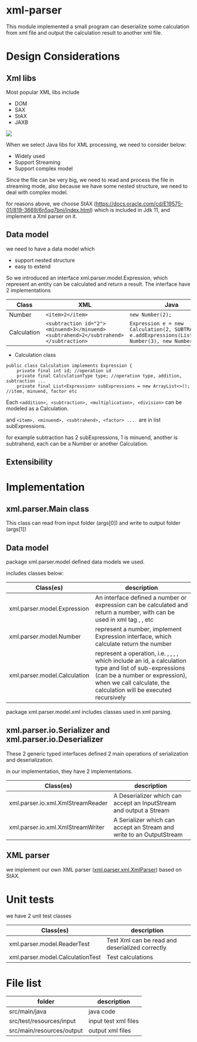 # xml-parser

This module implemented a small program can deserialize some calculation from xml file and output the calculation result to another xml file.

# Design Considerations

## Xml libs

  Most popular XML libs include
  
  - DOM
  - SAX
  - StAX
  - JAXB

  ![](https://www.baeldung.com/wp-content/uploads/2016/07/xmlapi_table-1.png)

When we select Java libs for XML processing, we need to consider below:

  - Widely used
  - Support Streaming
  - Support complex model
  
  Since the file can be very big, we need to read and process the file in streaming mode,
  also because we have some nested structure, we need to deal with complex model.

  for reasons above, we choose StAX (https://docs.oracle.com/cd/E19575-01/819-3669/6n5sg7bni/index.html)
  which is included in Jdk 11, and implement a Xml parser on it.

## Data model

  we need to have a data model which

  - support nested structure
  - easy to extend
    
  So we introduced an interface xml.parser.model.Expression, which represent an entity can be calculated and return a result.
  The interface have 2 implementations

| Class | XML                        | Java                               |
|-------| --------------------------------- | ----------------------------------------- |
| Number| ```<item>2</item>```       | ```new Number(2);``` |
| Calculation | ```<subtraction id="2"><minuend>3</minuend><subtrahend>2</subtrahend></subtraction>``` | ```Expression e = new Calculation(2, SUBTRACTION); e.addExpressions(List.of(new Number(3), new Number(2));``` |

* Calculation class

```
public class Calculation implements Expression {
    private final int id; //operation id
    private final CalculationType type; //operation type, addition, subtraction ...
    private final List<Expression> subExpressions = new ArrayList<>(); //item, minuend, factor etc
```

Each ```<addition>, <subtraction>, <multiplication>, <division>``` can be modeled as a Calculation.

and ```<item>, <minuend>, <subtrahend>, <factor> ... ``` are in list subExpressions.

for example subtraction has 2 subExpressions, 1 is minuend, another is subtrahend, each can be a Number or another Calculation.

## Extensibility



# Implementation

## xml.parser.Main class

This class can read from input folder (args[0]) and write to output folder (args[1])

## Data model

package xml.parser.model defined data models we used.

includes classes below:

| Class(es)                         | description                               |
| --------------------------------- | ----------------------------------------- |
| xml.parser.model.Expression       | An interface defined a number or expression can be calculated and return a number, with can be used in xml tag <item>, <minuend>, <factor> etc |
| xml.parser.model.Number           | represent a number, implement Expression interface, which calculate return the number |
| xml.parser.model.Calculation      | represent a operation, i.e. <addition>, <substraction>, <multiplication>, <division>, which include an id, a calculation type and list of sub-expressions (can be a number or expression), when we call calculate, the calculation will be executed recursively |

package xml.parser.model.xml includes classes used in xml parsing.  

## xml.parser.io.Serializer and xml.parser.io.Deserializer

These 2 generic typed interfaces defined 2 main operations of serialization and deserialization.

in our implementation, they have 2 implementations.

| Class(es)                         | description                               |
| --------------------------------- | ----------------------------------------- |
| xml.parser.io.xml.XmlStreamReader | A Deserializer which can accept an InputStream and output a Stream<Expression> |
| xml.parser.io.xml.XmlStreamWriter | A Serializer which can accept an Stream<Expression> and write to an OutputStream |

## XML parser

we implement our own XML parser ([xml.parser.xml.XmlParser](src/java/main/xml/parser/xml/XmlParser.java)) based on StAX.

# Unit tests

we have 2 unit test classes

| Class(es)                         | description                               |
| --------------------------------- | ----------------------------------------- |
| xml.parser.model.ReaderTest | Test Xml can be read and deserialized correctly |
| xml.parser.model.CalculationTest | Test calculations |



# File list

| folder                            | description                               |
| --------------------------------- | ----------------------------------------- |
| src/main/java                     | java code                                 |
| src/test/resources/input          | input test xml files                      |
| src/main/resources/output         | output xml files                          |
